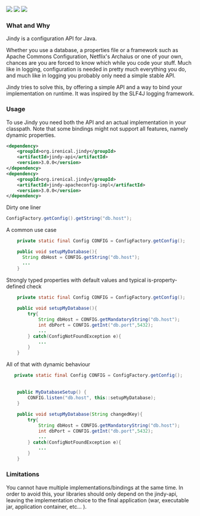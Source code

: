 [![][maven img]][maven]
[![][travis img]][travis]
[![][codecov img]][codecov]

### What and Why
Jindy is a configuration API for Java.

Whether you use a database, a properties file or a framework such as Apache Commons Configuration, Netflix's Archaius 
or one of your own, chances are you are forced to know which while you code your stuff. Much like in logging, 
configuration is needed in pretty much everything you do, and much like in logging you probably only need a simple 
stable API.

Jindy tries to solve this, by offering a simple API and a way to bind your implementation on runtime. It was inspired 
by the SLF4J logging framework.

### Usage

To use Jindy you need both the API and an actual implementation in your classpath. Note that some bindings might not 
support all features, namely dynamic properties.

```xml
<dependency>
    <groupId>org.irenical.jindy</groupId>
    <artifactId>jindy-api</artifactId>
    <version>3.0.0</version>
</dependency>
<dependency>
    <groupId>org.irenical.jindy</groupId>
    <artifactId>jindy-apacheconfig-impl</artifactId>
    <version>3.0.0</version>
</dependency>
```

Dirty one liner 
```java
ConfigFactory.getConfig().getString("db.host");
```

A common use case 
```java
    private static final Config CONFIG = ConfigFactory.getConfig();

    public void setupMyDatabase(){
      String dbHost = CONFIG.getString("db.host");
      ...
    }
```

Strongly typed properties with default values and typical is-property-defined check
```java
    private static final Config CONFIG = ConfigFactory.getConfig();
    
    public void setupMyDatabase(){
        try{
            String dbHost = CONFIG.getMandatoryString("db.host");
            int dbPort = CONFIG.getInt("db.port",5432);
            ...
        } catch(ConfigNotFoundException e){
            ...
        }
    }
```

All of that with dynamic behaviour
```java
   private static final Config CONFIG = ConfigFactory.getConfig();
    
    
    public MyDatabaseSetup() {
        CONFIG.listen("db.host", this::setupMyDatabase);
    }
    
    public void setupMyDatabase(String changedKey){
        try{
            String dbHost = CONFIG.getMandatoryString("db.host");
            int dbPort = CONFIG.getInt("db.port",5432);
            ...
        } catch(ConfigNotFoundException e){
            ...
        }
    }
```

### Limitations
You cannot have multiple implementations/bindings at the same time. In order to avoid this, your libraries should only depend on the jindy-api, leaving the implementation choice to the final application (war, executable jar, application container, etc... ).

[maven]:http://search.maven.org/#search|gav|1|g:"org.irenical.jindy"%20AND%20a:"jindy-api"
[maven img]:https://maven-badges.herokuapp.com/maven-central/org.irenical.jindy/jindy-api/badge.svg

[travis]:https://travis-ci.org/irenical/jindy
[travis img]:https://travis-ci.org/irenical/jindy.svg?branch=master

[codecov]:https://codecov.io/gh/irenical/jindy
[codecov img]:https://codecov.io/gh/irenical/jindy/branch/master/graph/badge.svg
